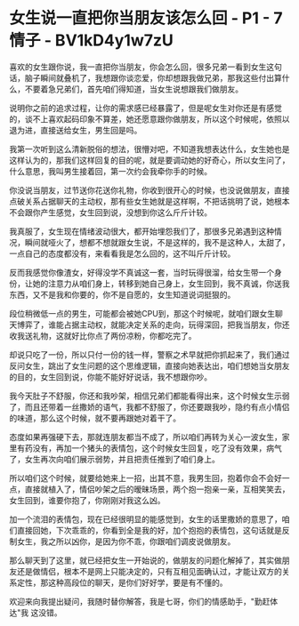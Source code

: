 # 女生说一直把你当朋友该怎么回 - P1 - 7情子 - BV1kD4y1w7zU

喜欢的女生跟你说，我一直把你当朋友，你会怎么回，很多兄弟一看到女生这句话，脑子瞬间就叠机了，我想跟你谈恋爱，你却想跟我做兄弟，那我这些付出算什么，不要着急兄弟们，首先咱们得知道，当女生说想跟我们做朋友。

说明你之前的追求过程，让你的需求感已经暴露了，但是呢女生对你还是有感觉的，谈不上喜欢起码印象不算差，她还愿意跟你做朋友，所以这个时候呢，依照以退为进，直接送给女生，男生回是吗。

我第一次听到这么清新脱俗的想法，很懵对吧，不知道我想表达什么，女生她也是这样认为的，那我们这样回复的目的呢，就是要调动她的好奇心，所以女生问了，什么意思，我叫男生接着回，第一次约会我牵你手的时候。

你没说当朋友，过节送你花送你礼物，你收到很开心的时候，也没说做朋友，直接点破关系占据聊天的主动权，那有些女生她就是这样啊，不把话挑明了说，她根本不会跟你产生感觉，女生回到说，没想到你这么斤斤计较。

我真服了，女生现在情绪波动很大，都开始埋怨我们了，那很多兄弟遇到这种情况，瞬间就哑火了，想都不想就跟女生说，不是这样的，我不是这种人，太甜了，一点自己的态度都没有，来看看我是怎么回的，这不叫斤斤计较。

反而我感觉你像渣女，好得没学不真诚这一套，当时玩得很溜，给女生带一个身份，让她的注意力从咱们身上，转移到她自己身上，女生回到，我不真诚，你送我东西，又不是我和你要的，你不是自愿的，女生知道说词挺狠的。

段位稍微低一点的男生，可能都会被她CPU到，那这个时候呢，就咱们跟女生聊天博弈了，谁能占据主动权，就能决定关系的走向，玩得深回，把我当朋友，你还收我送礼物，这就好比你点了两份凉粉，你都吃完了。

却说只吃了一份，所以只付一份的钱一样，警察之术早就把你抓起来了，我们通过反问女生，跳出了女生问题的这个思维逻辑，直接向她表达出，咱们想她当女朋友的目的，女生回到说，你能不能好好说话，我不想跟你吵。

我今天肚子不舒服，你还和我吵架，相信兄弟们都能看得出来，这个时候女生示弱了，而且还带着一丝撒娇的语气，我都不舒服了，你还要跟我吵，隐约有点小情侣的味道，那么这个时候，就不要再跟她对着干了。

态度如果再强硬下去，那就连朋友都当不成了，所以咱们再转为关心一波女生，家里有药没有，再加一个猪头的表情包，这个时候女生回复，吃了没有效果，病气了，女生再次向咱们展示弱势，并且把责任推到了咱们身上。

所以咱们这个时候，就要给她来上一招，出其不意，我男生回，抱着你会不会好一点，直接就植入了，情侣吵架之后的暧昧场景，两个抱一抱亲一亲，互相笑笑去，女生回到，谁要你抱了，你刚刚对我这么凶。

加一个流泪的表情包，现在已经很明显的能感觉到，女生的话里撒娇的意思了，咱们直接回她，下次乖乖的，你看到全是我的好，加个抱抱的表情包，这句话就是反制女生，我之所以凶你，是因为你不乖，你跟咱们调皮说做朋友。

那么聊天到了这里，就已经把女生一开始说的，做朋友的问题化解掉了，其实做朋友还是做情侣，根本不是网上只能决定的，只有互相见面确认过，才能让双方的关系定性，那这种高段位的聊天，是你们好好学，要是有不懂的。

欢迎来向我提出疑问，我随时替你解答，我是七哥，你们的情感助手，"勤赶体达"我 这没错。